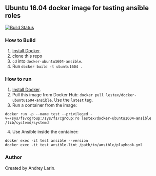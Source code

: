 ## Ubuntu 16.04 docker image for testing ansible roles

[![Build Status](https://travis-ci.org/lestex/docker-ubuntu1604-ansible.svg?branch=master)](https://travis-ci.org/lestex/docker-ubuntu1604-ansible)

### How to Build

  1. [Install Docker](https://docs.docker.com/engine/installation/).
  2. clone this repo
  3. `cd` into `docker-ubuntu1604-ansible`.
  4. Run `docker build -t ubuntu1604 .`

### How to run

  1. [Install Docker](https://docs.docker.com/engine/installation/).
  2. Pull this image from Docker Hub: `docker pull lestex/docker-ubuntu1604-ansible`. Use the `latest` tag.
  3. Run a container from the image: 
  ```
  docker run -p --name test --privileged -v=/sys/fs/cgroup:/sys/fs/cgroup:ro lestex/docker-ubuntu1604-ansible /lib/systemd/systemd
```
  4. Use Ansible inside the container:
  
```
docker exec -it test ansible --version
docker exec -it test ansible-lint /path/to/ansible/playbook.yml
```

### Author

Created by Andrey Larin.
